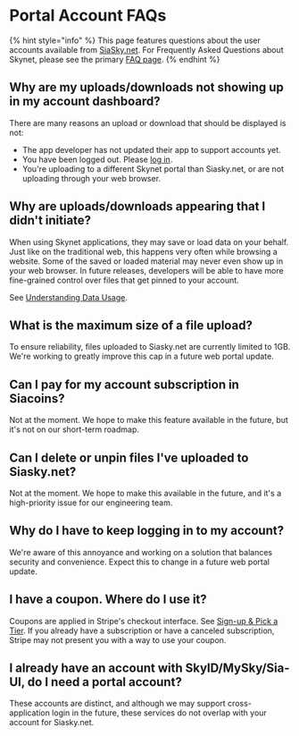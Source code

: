 # Portal Account FAQs

{% hint style="info" %}
This page features questions about the user accounts available from [SiaSky.net](http://siasky.net/). For Frequently Asked Questions about Skynet, please see the primary [FAQ page](../key-concepts/faqs.md).
{% endhint %}

## Why are my uploads/downloads not showing up in my account dashboard?

There are many reasons an upload or download that should be displayed is not:

* The app developer has not updated their app to support accounts yet.
* You have been logged out. Please [log in](https://secure.siasky.net/).
* You're uploading to a different Skynet portal than Siasky.net, or are not uploading through your web browser. 

## Why are uploads/downloads appearing that I didn't initiate?

When using Skynet applications, they may save or load data on your behalf. Just like on the traditional web, this happens very often while browsing a website. Some of the saved or loaded material may never even show up in your web browser. In future releases, developers will be able to have more fine-grained control over files that get pinned to your account.

See [Understanding Data Usage](understanding-data-usage.md#upload-calculations).

## What is the maximum size of a file upload?

To ensure reliability, files uploaded to Siasky.net are currently limited to 1GB. We're working to greatly improve this cap in a future web portal update.

## Can I pay for my account subscription in Siacoins?

Not at the moment. We hope to make this feature available in the future, but it's not on our short-term roadmap.

## Can I delete or unpin files I've uploaded to Siasky.net?

Not at the moment. We hope to make this available in the future, and it's a high-priority issue for our engineering team.

## Why do I have to keep logging in to my account?

We're aware of this annoyance and working on a solution that balances security and convenience. Expect this to change in a future web portal update.

## I have a coupon. Where do I use it?

Coupons are applied in Stripe's checkout interface. See [Sign-up & Pick a Tier](sign-up-and-pick-a-tier.md#using-a-coupon-code). If you already have a subscription or have a canceled subscription, Stripe may not present you with a way to use your coupon.

## I already have an account with SkyID/MySky/Sia-UI, do I need a portal account?

These accounts are distinct, and although we may support cross-application login in the future, these services do not overlap with your account for Siasky.net.

